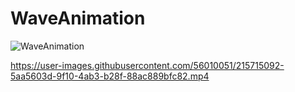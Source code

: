 # WaveAnimation
![WaveAnimation](https://user-images.githubusercontent.com/56010051/215715078-c63139a8-54fd-4f7e-b488-cb8c0e6784d8.png)

https://user-images.githubusercontent.com/56010051/215715092-5aa5603d-9f10-4ab3-b28f-88ac889bfc82.mp4
